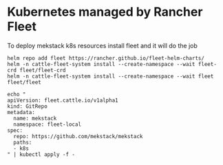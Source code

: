 # Kubernetes managed by Rancher Fleet

To deploy mekstack k8s resources install fleet and it will do the job

    helm repo add fleet https://rancher.github.io/fleet-helm-charts/
    helm -n cattle-fleet-system install --create-namespace --wait fleet-crd fleet/fleet-crd
    helm -n cattle-fleet-system install --create-namespace --wait fleet fleet/fleet

    echo "
    apiVersion: fleet.cattle.io/v1alpha1
    kind: GitRepo
    metadata:
      name: mekstack
      namespace: fleet-local
    spec:
      repo: https://github.com/mekstack/mekstack
      paths:
      - k8s
    " | kubectl apply -f -
